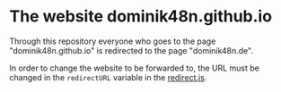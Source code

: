 # The website dominik48n.github.io
Through this repository everyone who goes to the page "dominik48n.github.io" is redirected to the page "dominik48n.de".

In order to change the website to be forwarded to, the URL must be changed in the `redirectURL` variable in the [redirect.js](redirect.js).
